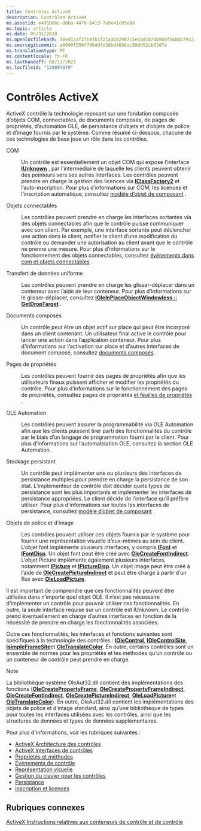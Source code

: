 ```yaml
---
title: Contrôles ActiveX
description: Contrôles ActiveX
ms.assetid: e491b66c-d6ba-4476-8413-7a9e41c05e8d
ms.topic: article
ms.date: 05/31/2018
ms.openlocfilehash: 50ed15af27b97b1f21a3b82907c5e4adcb74b9b0f588bb79c21c4b968da61822
ms.sourcegitcommit: e6600f550f79bddfe58bd4696ac50dd52cb03d7e
ms.translationtype: MT
ms.contentlocale: fr-FR
ms.lasthandoff: 08/11/2021
ms.locfileid: "120097079"
---
```

# <a name="activex-controls"></a>Contrôles ActiveX

ActiveX contrôle la technologie reposant sur une fondation composée d’objets COM, connectables, de documents composés, de pages de propriétés, d’automation OLE, de persistance d’objets et d’objets de police et d’image fournis par le système. Comme résumé ci-dessous, chacune de ces technologies de base joue un rôle dans les contrôles.

<dl> <dt>

<span id="COM"></span><span id="com"></span>COM
</dt> <dd>

Un contrôle est essentiellement un objet COM qui expose l’interface [**IUnknown**](/windows/desktop/api/Unknwn/nn-unknwn-iunknown) , par l’intermédiaire de laquelle les clients peuvent obtenir des pointeurs vers ses autres interfaces. Les contrôles peuvent prendre en charge la gestion des licences via [**IClassFactory2**](/windows/desktop/api/OCIdl/nn-ocidl-iclassfactory2) et l’auto-inscription. Pour plus d’informations sur COM, les licences et l’inscription automatique, consultez [modèle d’objet de composant](the-component-object-model.md) .

</dd> <dt>

<span id="Connectable_objects"></span><span id="connectable_objects"></span><span id="CONNECTABLE_OBJECTS"></span>Objets connectables
</dt> <dd>

Les contrôles peuvent prendre en charge les interfaces sortantes via des objets connectables afin que le contrôle puisse communiquer avec son client. Par exemple, une interface sortante peut déclencher une action dans le client, notifier le client d’une modification du contrôle ou demander une autorisation au client avant que le contrôle ne prenne une mesure. Pour plus d’informations sur le fonctionnement des objets connectables, consultez [événements dans com et objets connectables](events-in-com-and-connectable-objects.md) .

</dd> <dt>

<span id="Uniform_data_transfer"></span><span id="uniform_data_transfer"></span><span id="UNIFORM_DATA_TRANSFER"></span>Transfert de données uniforme
</dt> <dd>

Les contrôles peuvent prendre en charge les glisser-déplacer dans un conteneur avec l’aide de leur conteneur. Pour plus d’informations sur le glisser-déplacer, consultez [**IOleInPlaceObjectWindowless :: GetDropTarget**](/windows/desktop/api/OCIdl/nf-ocidl-ioleinplaceobjectwindowless-getdroptarget) .

</dd> <dt>

<span id="Compound_documents"></span><span id="compound_documents"></span><span id="COMPOUND_DOCUMENTS"></span>Documents composés
</dt> <dd>

Un contrôle peut être un objet actif sur place qui peut être incorporé dans un client contenant. Un utilisateur final active le contrôle pour lancer une action dans l’application conteneur. Pour plus d’informations sur l’activation sur place et d’autres interfaces de document composé, consultez [documents composés](compound-documents.md) .

</dd> <dt>

<span id="Property_pages"></span><span id="property_pages"></span><span id="PROPERTY_PAGES"></span>Pages de propriétés
</dt> <dd>

Les contrôles peuvent fournir des pages de propriétés afin que les utilisateurs finaux puissent afficher et modifier les propriétés du contrôle. Pour plus d’informations sur le fonctionnement des pages de propriétés, consultez pages de propriétés [et feuilles de propriétés](property-pages-and-property-sheets.md) .

</dd> <dt>

<span id="OLE_automation"></span><span id="ole_automation"></span><span id="OLE_AUTOMATION"></span>OLE Automation
</dt> <dd>

Les contrôles peuvent assurer la programmabilité via OLE Automation afin que les clients puissent tirer parti des fonctionnalités du contrôle par le biais d’un langage de programmation fourni par le client. Pour plus d’informations sur l’automatisation OLE, consultez la section OLE Automation.

</dd> <dt>

<span id="Persistent_storage"></span><span id="persistent_storage"></span><span id="PERSISTENT_STORAGE"></span>Stockage persistant
</dt> <dd>

Un contrôle peut implémenter une ou plusieurs des interfaces de persistance multiples pour prendre en charge la persistance de son état. L’implémenteur de contrôle doit décider quels types de persistance sont les plus importants et implémenter les interfaces de persistance appropriées. Le client décide de l’interface qu’il préfère utiliser. Pour plus d’informations sur toutes les interfaces de persistance, consultez [modèle d’objet de composant](the-component-object-model.md) .

</dd> <dt>

<span id="Font_and_picture_objects"></span><span id="font_and_picture_objects"></span><span id="FONT_AND_PICTURE_OBJECTS"></span>Objets de police et d’image
</dt> <dd>

Les contrôles peuvent utiliser ces objets fournis par le système pour fournir une représentation visuelle d’eux-mêmes au sein du client. L’objet font implémente plusieurs interfaces, y compris [**IFont**](/windows/desktop/api/OCIdl/nn-ocidl-ifont) et [**IFontDisp**](/windows/win32/api/ocidl/nn-ocidl-ifontdisp). Un objet font peut être créé avec [**OleCreateFontIndirect**](/windows/desktop/api/OleCtl/nf-olectl-olecreatefontindirect). L’objet Picture implémente également plusieurs interfaces, notamment [**IPicture**](/windows/desktop/api/OCIdl/nn-ocidl-ipicture) et [**IPictureDisp**](/windows/win32/api/ocidl/nn-ocidl-ipicturedisp). Un objet image peut être créé à l’aide de [**OleCreatePictureIndirect**](/windows/desktop/api/OleCtl/nf-olectl-olecreatepictureindirect) et peut être chargé à partir d’un flux avec [**OleLoadPicture**](/windows/desktop/api/OleCtl/nf-olectl-oleloadpicture).

</dd> </dl>

Il est important de comprendre que ces fonctionnalités peuvent être utilisées dans n’importe quel objet OLE. Il n’est pas nécessaire d’implémenter un contrôle pour pouvoir utiliser ces fonctionnalités. En outre, la seule interface requise sur un contrôle est IUnknown. Le contrôle prend éventuellement en charge d’autres interfaces en fonction de la nécessité de prendre en charge les fonctionnalités associées.

Outre ces fonctionnalités, les interfaces et fonctions suivantes sont spécifiques à la technologie des contrôles : [**IOleControl**](/windows/desktop/api/OCIdl/nn-ocidl-iolecontrol), [**IOleControlSite**](/windows/desktop/api/OCIdl/nn-ocidl-iolecontrolsite), [**IsimpleFrameSite**](/windows/desktop/api/OCIdl/nn-ocidl-isimpleframesite)et [**OleTranslateColor**](/windows/desktop/api/OleCtl/nf-olectl-oletranslatecolor). En outre, certains contrôles sont un ensemble de normes pour les propriétés et les méthodes qu’un contrôle ou un conteneur de contrôle peut prendre en charge.

> [!Note]  
> La bibliothèque système OleAut32.dll contient des implémentations des fonctions ([**OleCreatePropertyFrame**](/windows/desktop/api/OleCtl/nf-olectl-olecreatepropertyframe), [**OleCreatePropertyFrameIndirect**](/windows/desktop/api/OleCtl/nf-olectl-olecreatepropertyframeindirect), [**OleCreateFontIndirect**](/windows/desktop/api/OleCtl/nf-olectl-olecreatefontindirect), [**OleCreatePictureIndirect**](/windows/desktop/api/OleCtl/nf-olectl-olecreatepictureindirect), [**OleLoadPicture**](/windows/desktop/api/OleCtl/nf-olectl-oleloadpicture)et [**OleTranslateColor**](/windows/desktop/api/OleCtl/nf-olectl-oletranslatecolor)). En outre, OleAut32.dll contient les implémentations des objets de police et d’image standard, ainsi qu’une bibliothèque de types pour toutes les interfaces utilisées avec les contrôles, ainsi que les structures de données et types de données supplémentaires.

 

Pour plus d'informations, voir les rubriques suivantes :

-   [ActiveX Architecture des contrôles](activex-controls-architecture.md)
-   [ActiveX Interfaces de contrôles](activex-controls-interfaces.md)
-   [Propriétés et méthodes](properties-and-methods.md)
-   [Événements de contrôle](control-events.md)
-   [Représentation visuelle](visual-representation.md)
-   [Gestion du clavier pour les contrôles](keyboard-handling-for-controls.md)
-   [Persistance](persistence.md)
-   [Inscription et licences](registration-and-licensing.md)

## <a name="related-topics"></a>Rubriques connexes

<dl> <dt>

[ActiveX Instructions relatives aux conteneurs de contrôle et de contrôle](activex-control-and-control-container-guidelines.md)
</dt> </dl>

 

 